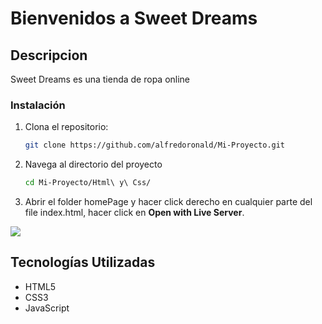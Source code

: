 # **Bienvenidos a Sweet Dreams** #
 
## Descripcion 
Sweet Dreams es una tienda de ropa online 

### Instalación

1. Clona el repositorio:
   ```bash
   git clone https://github.com/alfredoronald/Mi-Proyecto.git

2. Navega al directorio del proyecto
    ```bash
   cd Mi-Proyecto/Html\ y\ Css/

3. Abrir el folder homePage y hacer click derecho en cualquier parte del file index.html, hacer click en **Open with Live Server**.

<img src="https://static.platzi.com/media/user_upload/ABRIRLIVESERVER-cdd7f1fd-3699-4c69-9b8a-aa7d7963067c.jpg"/>


## Tecnologías Utilizadas

- HTML5
- CSS3
- JavaScript

